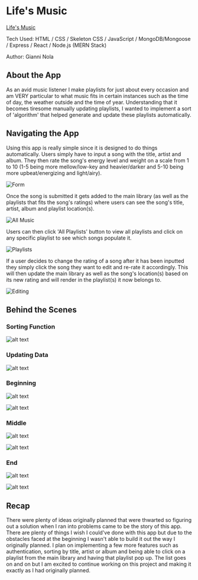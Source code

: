 # Life's Music
[Life's Music](https://mern-music.herokuapp.com/)

Tech Used: HTML / CSS / Skeleton CSS / JavaScript / MongoDB/Mongoose / Express / React / Node.js (MERN Stack)

Author: Gianni Nola

## About the App
As an avid music listener I make playlists for just about every occasion and am VERY particular to what music fits in certain instances such as the time of day, the weather outside and the time of year. Understanding that it becomes tiresome manually updating playlists, I wanted to implement a sort of 'algorithm' that helped generate and update these playlists automatically.

## Navigating the App
Using this app is really simple since it is designed to do things automatically. Users simply have to input a song with the title, artist and album. They then rate the song's energy level and weight on a scale from 1 to 10 (1-5 being more mellow/low-key and heavier/darker and 5-10 being more upbeat/energizing and light/airy).

![Form](https://github.com/Gnola/MERN_Music/blob/master/imgs/Form.png "Form")

Once the song is submitted it gets added to the main library (as well as the playlists that fits the song's ratings) where users can see the song's title, artist, album and playlist location(s).

![All Music](imgs/Main.png "All Music")

Users can then click 'All Playlists' button to view all playlists and click on any specific playlist to see which songs populate it.

![Playlists](imgs/Playlists.gif "Playlists")

If a user decides to change the rating of a song after it has been inputted they simply click the song they want to edit and re-rate it accordingly. This will then update the main library as well as the song's location(s) based on its new rating and will render in the playlist(s) it now belongs to.

![Editing](imgs/EditSong.gif "Editing")

## Behind the Scenes

### Sorting Function
![alt text](https://github.com/Gnola/MERN_Music/blob/master/imgs/CheckCategories.png "Sorting Function")

### Updating Data
![alt text](https://github.com/Gnola/MERN_Music/blob/master/imgs/CheckNew.png "Updating Data on Create and Update")

### Beginning
![alt text](https://github.com/Gnola/MERN_Music/blob/master/imgs/Songs1.11.35%20AM.png "Songs1")

![alt text](https://github.com/Gnola/MERN_Music/blob/master/imgs/Playlists1.27.07%20PM.png "Playlists1")

### Middle
![alt text](https://github.com/Gnola/MERN_Music/blob/master/imgs/Songs2.11.00%20PM.png "Songs2")

![alt text](https://github.com/Gnola/MERN_Music/blob/master/imgs/Playlists2.11.08%20PM.png "Playlists2")

### End
![alt text](https://github.com/Gnola/MERN_Music/blob/master/imgs/Songs5.png "Songs3")

![alt text](https://github.com/Gnola/MERN_Music/blob/master/imgs/Playlists5.png "Playlists2")

## Recap
There were plenty of ideas originally planned that were thwarted so figuring out a solution when I ran into problems came to be the story of this app. There are plenty of things I wish I could've done with this app but due to the obstacles faced at the beginning I wasn't able to build it out the way I originally planned. I plan on implementing a few more features such as authentication, sorting by title, artist or album and being able to click on a playlist from the main library and having that playlist pop up. The list goes on and on but I am excited to continue working on this project and making it exactly as I had originally planned.
